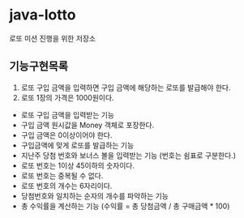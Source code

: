 # java-lotto
로또 미션 진행을 위한 저장소

## 기능구현목록 

1. 로또 구입 금액을 입력하면 구입 금액에 해당하는 로또를 발급해야 한다.
2. 로또 1장의 가격은 1000원이다.

* 로또 구입 금액을 입력받는 기능 
* 구입 금액 원시값을 Money 객체로 포장한다. 
* 구입 금액은 0이상이어야 한다.
* 구입금액에 맞게 로또를 발급하는 기능
* 지난주 당첨 번호와 보너스 볼을 입력받는 기능 (번호는 쉼표로 구분한다.)
* 로또 번호는 1이상 45이하의 숫자이다. 
* 로또 번호는 중복될 수 없다. 
* 로또 번호의 개수는 6자리이다.
* 당첨번호와 일치하는 순자의 개수를 파악하는 기능  
* 총 수익률을 계산하는 기능 (수익률 = 총 당첨금액 / 총 구매금액 * 100) 